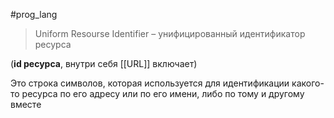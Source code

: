 #prog_lang 

> Uniform Resourse Identifier – унифицированный идентификатор ресурса

(**id ресурса**, внутри себя [[URL]] включает)

Это строка символов, которая используется для идентификации какого-то ресурса по его адресу или по его имени, либо по тому и другому вместе
